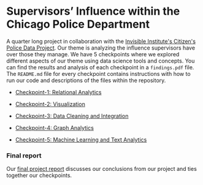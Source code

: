 # Supervisors’ Influence within the Chicago Police Department
A quarter long project in collaboration with the [Invisible Institute's Citizen's Police Data Project](https://cpdp.co/). Our theme is analyzing the influence supervisors have over those they manage. We have 5 checkpoints where we explored different aspects of our theme using data science tools and concepts. You can find the results and analysis of each checkpoint in a `findings.pdf` file. The `README.md` file for every checkpoint contains instructions with how to run our code and descriptions of the files within the repository.

* [Checkpoint-1: Relational Analytics](https://github.com/kjschmidt913/cpdbProject/tree/master/checkpoint-1)

* [Checkpoint-2: Visualization](https://github.com/kjschmidt913/cpdbProject/tree/master/checkpoint-2)

* [Checkpoint-3: Data Cleaning and Integration](https://github.com/kjschmidt913/cpdbProject/tree/master/checkpoint-3)

* [Checkpoint-4: Graph Analytics](https://github.com/kjschmidt913/cpdbProject/tree/master/checkpoint-4)

* [Checkpoint-5: Machine Learning and Text Analytics](https://github.com/kjschmidt913/cpdbProject/tree/master/checkpoint-5)

### Final report
Our [final project report]() discusses our conclusions from our project and ties together our checkpoints.


